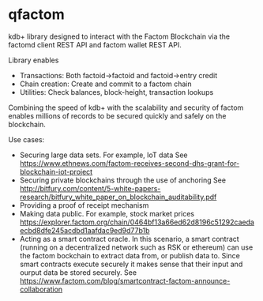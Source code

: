 # qfactom
kdb+ library designed to interact with the Factom Blockchain via 
the factomd client REST API and factom wallet REST API.

Library enables
* Transactions: Both factoid->factoid and factoid->entry credit
* Chain creation: Create and commit to a factom chain
* Utilities: Check balances, block-height, transaction lookups

Combining the speed of kdb+ with the scalability and security of factom enables
millions of records to be secured quickly and safely on the blockchain.

Use cases:

* Securing large data sets. For example, IoT data
See https://www.ethnews.com/factom-receives-second-dhs-grant-for-blockchain-iot-project
* Securing private blockchains through the use of anchoring
See http://bitfury.com/content/5-white-papers-research/bitfury_white_paper_on_blockchain_auditability.pdf
* Providing a proof of receipt mechanism
* Making data public. For example, stock market prices https://explorer.factom.org/chain/0464bf13a66ed62d8196c51292caedaecbd8dfe245acdbd1aafdac9ed9d77b1b
* Acting as a smart contract oracle. In this scenario, a smart contract (running on a decentralized network
  such as RSK or ethereum) can use the factom bockchain to extract data from, or publish data to.
  Since smart contracts execute securely it makes sense that their input and ourput data be stored securely.
   See https://www.factom.com/blog/smartcontract-factom-announce-collaboration
